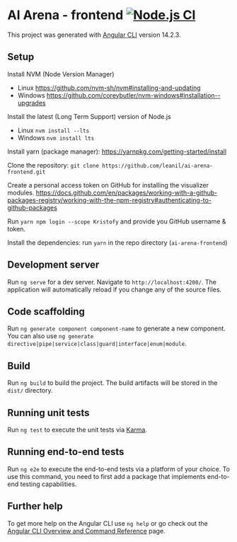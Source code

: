 # AI Arena - frontend [![Node.js CI](https://github.com/leanil/ai-arena-frontend/actions/workflows/CI.yml/badge.svg)](https://github.com/leanil/ai-arena-frontend/actions/workflows/CI.yml)

This project was generated with [Angular CLI](https://github.com/angular/angular-cli) version 14.2.3.

## Setup

Install NVM (Node Version Manager)
* Linux https://github.com/nvm-sh/nvm#installing-and-updating
* Windows https://github.com/coreybutler/nvm-windows#installation--upgrades

Install the latest (Long Term Support) version of Node.js
* Linux `nvm install --lts`
* Windows `nvm install lts`

Install yarn (package manager): https://yarnpkg.com/getting-started/install

Clone the repository: `git clone https://github.com/leanil/ai-arena-frontend.git`

Create a personal access token on GitHub for installing the visualizer modules.
https://docs.github.com/en/packages/working-with-a-github-packages-registry/working-with-the-npm-registry#authenticating-to-github-packages

Run `yarn npm login --scope Kristofy` and provide you GitHub username & token.

Install the dependencies: run `yarn` in the repo directory (`ai-arena-frontend`)

## Development server

Run `ng serve` for a dev server. Navigate to `http://localhost:4200/`. The application will automatically reload if you change any of the source files.

## Code scaffolding

Run `ng generate component component-name` to generate a new component. You can also use `ng generate directive|pipe|service|class|guard|interface|enum|module`.

## Build

Run `ng build` to build the project. The build artifacts will be stored in the `dist/` directory.

## Running unit tests

Run `ng test` to execute the unit tests via [Karma](https://karma-runner.github.io).

## Running end-to-end tests

Run `ng e2e` to execute the end-to-end tests via a platform of your choice. To use this command, you need to first add a package that implements end-to-end testing capabilities.

## Further help

To get more help on the Angular CLI use `ng help` or go check out the [Angular CLI Overview and Command Reference](https://angular.io/cli) page.
